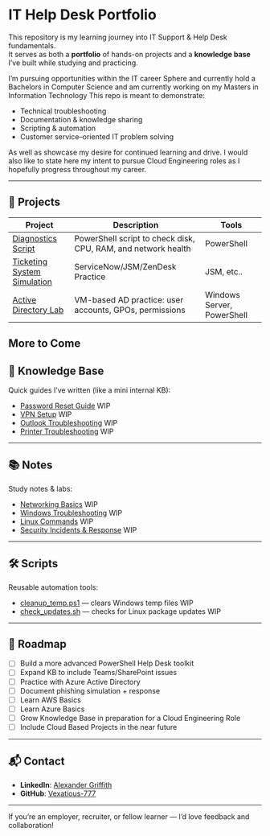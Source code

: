 #  IT Help Desk Portfolio

This repository is my learning journey into IT Support & Help Desk fundamentals.  
It serves as both a **portfolio** of hands-on projects and a **knowledge base** I’ve built while studying and practicing.  

I’m pursuing opportunities within the IT career Sphere and currently hold a Bachelors in Computer Science and am currently working on my Masters in Information Technology This repo is meant to demonstrate:
- Technical troubleshooting
- Documentation & knowledge sharing
- Scripting & automation
- Customer service–oriented IT problem solving

As well as showcase my desire for continued learning and drive.
I would also like to state here my intent to pursue Cloud Engineering roles as I hopefully progress throughout my career.

---

## 🔧 Projects

| Project | Description | Tools |
|---------|-------------|-------|
| [Diagnostics Script](./projects/diagnostics-script) | PowerShell script to check disk, CPU, RAM, and network health | PowerShell |
| [Ticketing System Simulation](./projects/ticketing-sim) | ServiceNow/JSM/ZenDesk Practice | JSM, etc.. |
| [Active Directory Lab](./projects/active-directory-lab) | VM-based AD practice: user accounts, GPOs, permissions | Windows Server, PowerShell |

More to Come
---

## 📖 Knowledge Base

Quick guides I’ve written (like a mini internal KB):

- [Password Reset Guide](./kb/password_reset.md)   WIP
- [VPN Setup](./kb/vpn_setup.md)  WIP
- [Outlook Troubleshooting](./kb/outlook_fixes.md)  WIP
- [Printer Troubleshooting](./kb/printer_troubleshooting.md)  WIP

---

## 📚 Notes

Study notes & labs:

- [Networking Basics](./notes/networking.md)   WIP
- [Windows Troubleshooting](./notes/windows_troubleshooting.md)  WIP
- [Linux Commands](./notes/linux_basics.md)  WIP
- [Security Incidents & Response](./notes/security_incidents.md)  WIP

---

## 🛠️ Scripts

Reusable automation tools:

- [cleanup_temp.ps1](./scripts/cleanup_temp.ps1) — clears Windows temp files  WIP
- [check_updates.sh](./scripts/check_updates.sh) — checks for Linux package updates  WIP

---

## 🚀 Roadmap

- [ ] Build a more advanced PowerShell Help Desk toolkit  
- [ ] Expand KB to include Teams/SharePoint issues  
- [ ] Practice with Azure Active Directory  
- [ ] Document phishing simulation + response
- [ ] Learn AWS Basics
- [ ] Learn Azure Basics
- [ ] Grow Knowledge Base in preparation for a Cloud Engineering Role
- [ ] Include Cloud Based Projects in the near future

---

## 📬 Contact

- **LinkedIn**: [Alexander Griffith](https://www.linkedin.com/in/alexander-griffith-b8a600243)  
- **GitHub**: [Vexatious-777](https://github.com/Vexatious-777)  

---

 If you’re an employer, recruiter, or fellow learner — I’d love feedback and collaboration!
